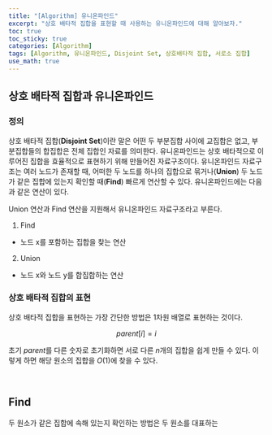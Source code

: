 ```yaml
---
title: "[Algorithm] 유니온파인드"
excerpt: "상호 배타적 집합을 표현할 때 사용하는 유니온파인드에 대해 알아보자."
toc: true
toc_sticky: true
categories: [Algorithm]
tags: [Algorithm, 유니온파인드, Disjoint Set, 상호배타적 집합, 서로소 집합]
use_math: true
---
```


## 상호 배타적 집합과 유니온파인드

### 정의
상호 배타적 집합(**Disjoint Set**)이란 말은 어떤 두 부분집합 사이에 교집합은 없고, 부분집합들의 합집합은 전체 집합인 자료를 의미한다. 유니온파인드는 상호 배타적으로 이루어진 집합을 효율적으로 표현하기 위해 만들어진 자료구조이다. 유니온파인드 자료구조는 여러 노드가 존재할 때, 어떠한 두 노드를 하나의 집합으로 묶거나(**Union**) 두 노드가 같은 집합에 있는지 확인할 때(**Find**) 빠르게 연산할 수 있다. 유니온파인드에는 다음과 같은 연산이 있다.

Union 연산과 Find 연산을 지원해서 유니온파인드 자료구조라고 부른다.

1. Find
- 노드 x를 포함하는 집합을 찾는 연산
2. Union
- 노드 x와 노드 y를 합집합하는 연산


### 상호 배타적 집합의 표현
상호 배타적 집합을 표현하는 가장 간단한 방법은 1차원 배열로 표현하는 것이다. 

$$ parent[i] = i $$

초기 $parent$를 다른 숫자로 초기화하면 서로 다른 $n$개의 집합을 쉽게 만들 수 있다. 이렇게 하면 해당 원소의 집합을 $O(1)$에 찾을 수 있다. 

<br>

## Find
두 원소가 같은 집합에 속해 있는지 확인하는 방법은 두 원소를 대표하는 



<br>
<br>